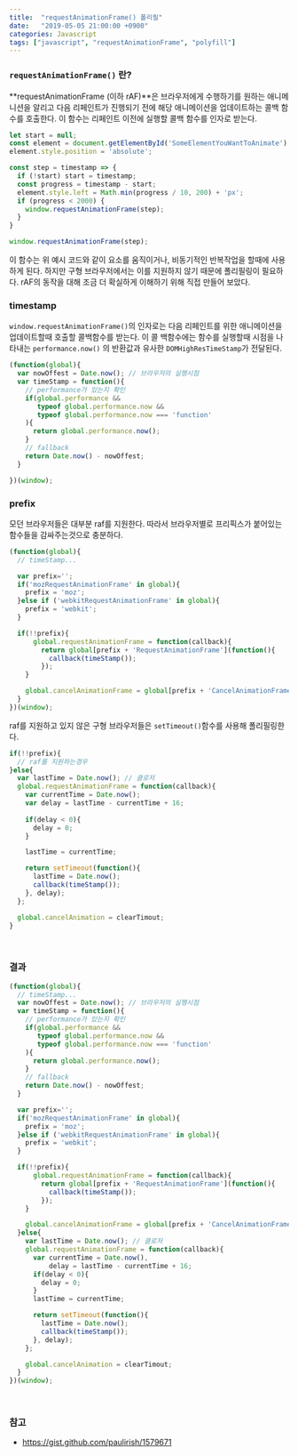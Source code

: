 ```yaml
---
title:  "requestAnimationFrame() 폴리필"
date:   "2019-05-05 21:00:00 +0900"
categories: Javascript
tags: ["javascript", "requestAnimationFrame", "polyfill"]
---
```


### `requestAnimationFrame()` 란?

**requestAnimationFrame (이하 rAF)**은 브라우저에게 수행하기를 원하는 애니메니션을 알리고 다음 리페인트가 진행되기 전에 해당 애니메이션을 업데이트하는 콜백 함수를 호출한다. 이 함수는 리페인트 이전에 실행할 콜백 함수를 인자로 받는다.

```js
let start = null;
const element = document.getElementById('SomeElementYouWantToAnimate');
element.style.position = 'absolute';

const step = timestamp => {
  if (!start) start = timestamp;
  const progress = timestamp - start;
  element.style.left = Math.min(progress / 10, 200) + 'px';
  if (progress < 2000) {
    window.requestAnimationFrame(step);
  }
}

window.requestAnimationFrame(step);
```

이 함수는 위 예시 코드와 같이 요소를 움직이거나, 비동기적인 반복작업을 할때에 사용하게 된다. 하지만 구형 브라우저에서는 이를 지원하지 않기 때문에 폴리필링이 필요하다. rAF의 동작을 대해 조금 더 확실하게 이해하기 위해 직접 만들어 보았다.


### timestamp

`window.requestAnimationFrame()`의 인자로는 다음 리페인트를 위한 애니메이션을 업데이트할때 호출할 콜백함수를 받는다. 이 콜 백함수에는 함수를 실행할때 시점을 나타내는 `performance.now()` 의 반환값과 유사한 `DOMHighResTimeStamp`가 전달된다.

```js
(function(global){
  var nowOffest = Date.now(); // 브라우저의 실행시점
  var timeStamp = function(){
    // performance가 있는지 확인
    if(global.performance && 
       typeof global.performance.now && 
       typeof global.performance.now === 'function'
    ){
      return global.performance.now();
    }
    // fallback
    return Date.now() - nowOffest;
  }

})(window);
```

### prefix

모던 브라우저들은 대부분 raf를 지원한다. 따라서 브라우저별로 프리픽스가 붙어있는 함수들을 감싸주는것으로 충분하다.

```js
(function(global){
  // timeStamp...

  var prefix='';
  if('mozRequestAnimationFrame' in global){
    prefix = 'moz';
  }else if ('webkitRequestAnimationFrame' in global){
    prefix = 'webkit';
  }

  if(!!prefix){
      global.requestAnimationFrame = function(callback){
        return global[prefix + 'RequestAnimationFrame'](function(){
          callback(timeStamp());
        });
    }

    global.cancelAnimationFrame = global[prefix + 'CancelAnimationFrame'];
  }
})(window);
```

raf를 지원하고 있지 않은 구형 브라우저들은 `setTimeout()`함수를 사용해 폴리필링한다.

```js
if(!!prefix){
  // raf를 지원하는경우
}else{
  var lastTime = Date.now(); // 클로저
  global.requestAnimationFrame = function(callback){
    var currentTime = Date.now();
    var delay = lastTime - currentTime + 16;
    
    if(delay < 0){
      delay = 0;
    }

    lastTime = currentTime;

    return setTimeout(function(){
      lastTime = Date.now();
      callback(timeStamp());
    }, delay);
  };

  global.cancelAnimation = clearTimout;
}
```

<br>

### 결과

```js
(function(global){
  // timeStamp...
  var nowOffest = Date.now(); // 브라우저의 실행시점
  var timeStamp = function(){
    // performance가 있는지 확인
    if(global.performance && 
       typeof global.performance.now && 
       typeof global.performance.now === 'function'
    ){
      return global.performance.now();
    }
    // fallback
    return Date.now() - nowOffest;
  }

  var prefix='';
  if('mozRequestAnimationFrame' in global){
    prefix = 'moz';
  }else if ('webkitRequestAnimationFrame' in global){
    prefix = 'webkit';
  }

  if(!!prefix){
      global.requestAnimationFrame = function(callback){
        return global[prefix + 'RequestAnimationFrame'](function(){
          callback(timeStamp());
        });
    }

    global.cancelAnimationFrame = global[prefix + 'CancelAnimationFrame'];
  }else{
    var lastTime = Date.now(); // 클로저
    global.requestAnimationFrame = function(callback){
      var currentTime = Date.now(),
          delay = lastTime - currentTime + 16;
      if(delay < 0){
        delay = 0;
      }
      lastTime = currentTime;

      return setTimeout(function(){
        lastTime = Date.now();
        callback(timeStamp());
      }, delay);
    };

    global.cancelAnimation = clearTimout;
  }
})(window);
```

<br>

### 참고
- https://gist.github.com/paulirish/1579671
